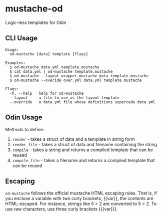 # mustache-od
Logic-less templates for Odin

## CLI Usage
```
Usage:
  od-mustache [data] template [flags]

Examples:
  $ od-mustache data.yml template.mustache
  $ cat data.yml | od-mustache template.mustache
  $ od-mustache --layout wrapper.mustache data template.mustache
  $ od-mustache --overide over.yml data.yml template.mustache

Flags:
  -h, --help   help for od-mustache
  --layout     a file to use as the layout template
  --override   a data.yml file whose definitions supercede data.yml
```

## Odin Usage
Methods to define:
1. `render` - takes a struct of data and a template in string form
2. `render_file` - takes a struct of data and filename containing the string
3. `compile` - takes a string and returns a compiled template that can be reused
4. `compile_file` - takes a filename and returns a compiled template that can be reused

## Escaping
`od-mustache` follows the official mustache HTML escaping rules. That is, if you enclose a variable with two curly brackets, {{var}}, the contents are HTML-escaped. For instance, strings like 5 > 2 are converted to 5 &gt; 2. To use raw characters, use three curly brackets {{{var}}}.
